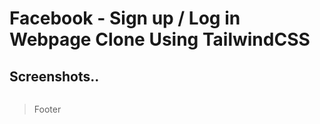# Facebook - Sign up / Log in Webpage Clone Using TailwindCSS



## Screenshots..

![]()

> Footer
![]()
